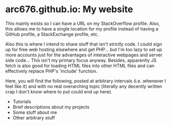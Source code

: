 # arc676.github.io: My website
This mainly exists so I can have a URL on my StackOverflow profile. Also, this allows me to have a single location for my profile instead of having a GitHub profile, a StackExchange profile, etc.

Also this is where I intend to share stuff that isn't strictly code. I could sign up for free web hosting elsewhere and get PHP... but I'm too lazy to set up more accounts just for the advantages of interactive webpages and server side code... This isn't my primary focus anyway. Besides, apparently JS fetch is also good for loading HTML files into other HTML files and can effectively replace PHP's 'include' function.

Here, you will find the following, posted at arbitrary intervals (i.e. whenever I feel like it) and with no real overarching topic (literally any decently written crap I don't know where to put could end up here).
- Tutorials
- Brief descriptions about my projects
- Some stuff about me
- Other arbitrary stuff
